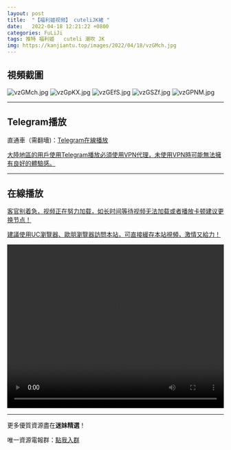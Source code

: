 ```yaml
---
layout: post
title:  "【福利姬视频】 cuteliJK裙 "
date:   2022-04-18 12:21:22 +0800
categories: FuLiJi
tags: 推特 福利姬   cuteli 潮吹 JK
img: https://kanjiantu.top/images/2022/04/18/vzGMch.jpg
---
```



## 視頻截圖

![vzGMch.jpg](https://kanjiantu.top/images/2022/04/18/vzGMch.jpg)
![vzGpKX.jpg](https://kanjiantu.top/images/2022/04/18/vzGpKX.jpg)
![vzGEfS.jpg](https://kanjiantu.top/images/2022/04/18/vzGEfS.jpg)
![vzGSZf.jpg](https://kanjiantu.top/images/2022/04/18/vzGSZf.jpg)
![vzGPNM.jpg](https://kanjiantu.top/images/2022/04/18/vzGPNM.jpg)

* * *
## Telegram播放

直通車（需翻墻)：[Telegram在線播放](https://t.me/mimeijingxuan/772)


<u>大陸地區的用戶使用Telegram播放必須使用VPN代理，未使用VPN時可能無法擁有良好的體驗感。</u> 
* * *
## 在線播放
<u>客官别着急，视频正在努力加载，如长时间等待视频无法加载或者播放卡顿建议更换节点！</u>

<u>建議使用UC瀏覽器、歐朋瀏覽器訪問本站，可直接緩存本站視頻，激情又給力！</u>
<center><video src="https://cdn.publer.io/uploads/videos/625d287ddb27975979cbe313/68d9b5d426c9a9def1a41a463676f667.mp4" width="100%" height="380px" controls="controls"></video></center>

* * *
更多優質資源盡在**迷妹精選**！

唯一資源電報群：[點我入群](https://t.me/mimeijingxuan)


